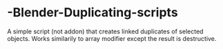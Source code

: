 # -Blender-Duplicating-scripts
A simple script (not addon) that creates linked duplicates of selected objects. Works similarily to array modifier except the result is destructive.
